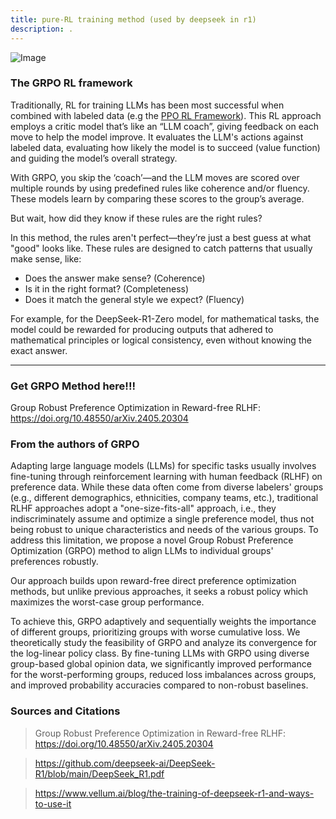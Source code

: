 ```yaml
---
title: pure-RL training method (used by deepseek in r1)
description: .
---
```

![Image](https://github.com/user-attachments/assets/35708136-d413-484c-9d81-57fa5c23036b)

### The GRPO RL framework

Traditionally, RL for training LLMs has been most successful when combined with labeled data (e.g the [PPO RL Framework](https://arxiv.org/abs/1707.06347)). This RL approach employs a critic model that’s like an “LLM coach”, giving feedback on each move to help the model improve. It evaluates the LLM's actions against labeled data, evaluating how likely the model is to succeed (value function) and guiding the model’s overall strategy.

With GRPO, you skip the ‘coach’—and the LLM moves are scored over multiple rounds by using predefined rules like coherence and/or fluency. These models learn by comparing these scores to the group’s average.

But wait, how did they know if these rules are the right rules?

In this method, the rules aren't perfect—they’re just a best guess at what "good" looks like. These rules are designed to catch patterns that usually make sense, like:

- Does the answer make sense? (Coherence)
- Is it in the right format? (Completeness)
- Does it match the general style we expect? (Fluency)

For example, for the DeepSeek-R1-Zero model, for mathematical tasks, the model could be rewarded for producing outputs that adhered to mathematical principles or logical consistency, even without knowing the exact answer.

---

### Get GRPO Method here!!!

Group Robust Preference Optimization in Reward-free RLHF: https://doi.org/10.48550/arXiv.2405.20304

### From the authors of GRPO

Adapting large language models (LLMs) for specific tasks usually involves fine-tuning through reinforcement learning with human feedback (RLHF) on preference data. While these data often come from diverse labelers' groups (e.g., different demographics, ethnicities, company teams, etc.), traditional RLHF approaches adopt a "one-size-fits-all" approach, i.e., they indiscriminately assume and optimize a single preference model, thus not being robust to unique characteristics and needs of the various groups. To address this limitation, we propose a novel Group Robust Preference Optimization (GRPO) method to align LLMs to individual groups' preferences robustly. 

Our approach builds upon reward-free direct preference optimization methods, but unlike previous approaches, it seeks a robust policy which maximizes the worst-case group performance. 

To achieve this, GRPO adaptively and sequentially weights the importance of different groups, prioritizing groups with worse cumulative loss. We theoretically study the feasibility of GRPO and analyze its convergence for the log-linear policy class. By fine-tuning LLMs with GRPO using diverse group-based global opinion data, we significantly improved performance for the worst-performing groups, reduced loss imbalances across groups, and improved probability accuracies compared to non-robust baselines.


### Sources and Citations

> Group Robust Preference Optimization in Reward-free RLHF: https://doi.org/10.48550/arXiv.2405.20304

> https://github.com/deepseek-ai/DeepSeek-R1/blob/main/DeepSeek_R1.pdf

> https://www.vellum.ai/blog/the-training-of-deepseek-r1-and-ways-to-use-it